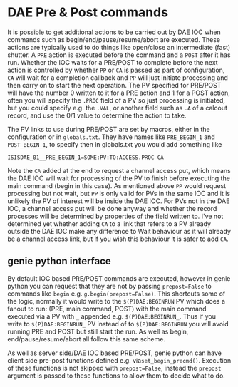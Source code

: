 # DAE Pre & Post commands

It is possible to get additional actions to be carried out by DAE IOC when commands such as begin/end/pause/resume/abort are executed. These actions are typically used to do things like open/close an intermediate (fast) shutter. A `PRE` action is executed before the command and a `POST` after it has run. Whether the IOC waits for a PRE/POST to complete before the next action is controlled by whether `PP` or `CA` is passed as part of configuration, `CA` will wait for a completion callback and `PP` will just initiate processing and then carry on to start the next operation. The PV specified for PRE/POST will have the number 0 written to it for a PRE action and 1 for a POST action, often you will specify the `.PROC` field of a PV so just processing is initiated, but you could specify e.g. the `.VAL`, or another field such as `.A` of a calcout record, and use the 0/1 value to determine the action to take.   

The PV links to use during PRE/POST are set by macros, either in the configuration or in `globals.txt`. They have names like `PRE_BEGIN_1` and `POST_BEGIN_1`, to specify then in globals.txt you would add something like   
```
ISISDAE_01__PRE_BEGIN_1=SOME:PV:TO:ACCESS.PROC CA
```
Note the `CA` added at the end to request a channel access put, which means the DAE IOC will wait for processing of the PV to finish before executing the main command (begin in this case). As mentioned above `PP` would request processing but not wait, but `PP` is only valid for PVs in the same IOC and it is unlikely the PV of interest will be inside the DAE IOC. For PVs not in the DAE IOC, a channel access put will be done anyway and whether the record processes will be determined by properties of the field written to. I've not determined yet whether adding `CA` to a link that refers to a PV already outside the DAE IOC make any difference to Wait behaviour as it will already be a channel access link, but if you wish this behaviour it is safer to add `CA`.   

## genie python interface

By default IOC based PRE/POST commands are executed, however in genie python you can request that they are not by passing `prepost=False` to commands like `begin` e.g. `g.begin(prepost=False)`. This shortcuts some of the logic, normally it would write to the `$(P)DAE:BEGINRUN` PV which does a fanout to run: (PRE, main command, POST) with the main command executed via a PV with `_` appended e.g. `$(P)DAE:BEGINRUN_`. Thus if you write to `$(P)DAE:BEGINRUN_` PV instead of to `$(P)DAE:BEGINRUN` you will avoid running PRE and POST but still start the run. As well as begin, end/pause/resume/abort all follow this same scheme.

As well as server side/DAE IOC based PRE/POST, genie python can have client side pre-post functions defined e.g. via`set_begin_precmd()`. Execution of these functions is not skipped with `prepost=False`, instead the `prepost` argument is passed to these functions to allow them to decide what to do.         